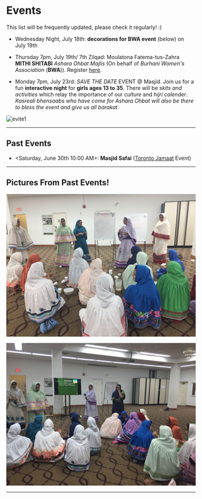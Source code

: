 # Events 

This list will be frequently updated, please check it regularly! :) 

*   Wednesday Night, July 18th: **decorations for BWA event** (below) on July 19th

*   Thursday 7pm, July 19th/ 7th Zilqad: Moulatona Fatema-tus-Zahra **MITHI SHITABI** *Ashara Ohbat Majlis* (On behalf of *Burhani Women's Association* (**BWA**)). Register <a href="https://goo.gl/forms/ D1azFfd3vvRYls7p1">here</a>.

*   Monday 7pm, July 23rd: *SAVE THE DATE* EVENT @ Masjid. Join us for a fun **interactive night** for **girls ages 13 to 35**. There will be *skits and activities* which relay the importance of our *culture* and *hijri calender*. *Kasreali bhensaabs who have come for Ashara Ohbat will also be there to bless the event and give us all barakat.* 

![evite1](evite1.jpeg)


* * *


## Past Events 

*   <Saturday, June 30th 10:00 AM>: **Masjid Safai** (<a href="https://www.torontojamat.com">Toronto Jamaat</a> Event)


* * *


## Pictures From Past Events! 

![sihoriramadan](sihoriparty.png)

![sihorione](sihoriparty2.png)

* * *
